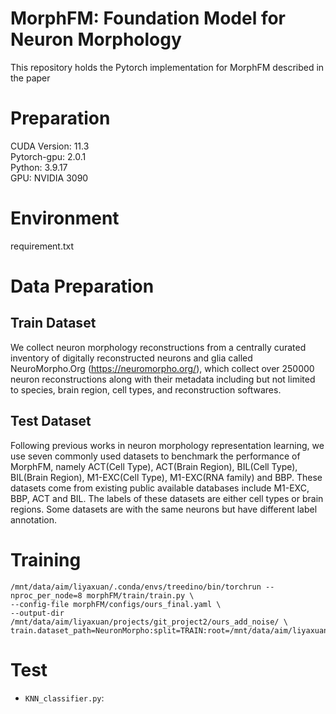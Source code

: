 # MorphFM: Foundation Model for Neuron Morphology

This repository holds the Pytorch implementation for MorphFM described in the paper 

# Preparation

CUDA Version: 11.3  
Pytorch-gpu: 2.0.1  
Python: 3.9.17  
GPU: NVIDIA 3090  

# Environment

requirement.txt


# Data Preparation

## Train Dataset
We collect neuron morphology reconstructions from a centrally curated inventory of digitally reconstructed
neurons and glia called NeuroMorpho.Org (https://neuromorpho.org/), which collect over 250000 neuron reconstructions along with their metadata including but not limited to species, brain region, cell types, and reconstruction softwares.

## Test Dataset
Following previous works in neuron morphology representation learning, we use seven commonly used datasets to benchmark the performance of MorphFM, namely ACT(Cell Type), ACT(Brain Region), BIL(Cell Type), BIL(Brain
Region), M1-EXC(Cell Type), M1-EXC(RNA family) and BBP. These datasets come from existing public available databases include M1-EXC, BBP, ACT and BIL. The labels of these datasets are either cell types or brain regions. Some datasets are with the same neurons but have different label annotation.

# Training

```
/mnt/data/aim/liyaxuan/.conda/envs/treedino/bin/torchrun --nproc_per_node=8 morphFM/train/train.py \
--config-file morphFM/configs/ours_final.yaml \
--output-dir /mnt/data/aim/liyaxuan/projects/git_project2/ours_add_noise/ \
train.dataset_path=NeuronMorpho:split=TRAIN:root=/mnt/data/aim/liyaxuan/projects/project2/pre_data:extra=/mnt/data/aim/liyaxuan/projects/project2/pre_data
```

# Test

 - `KNN_classifier.py`:     
